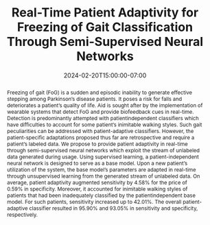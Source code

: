 ---
# Documentation: https://wowchemy.com/docs/managing-content/

title: "Real-Time Patient Adaptivity for Freezing of Gait Classification Through Semi-Supervised Neural Networks"
event: EMIL Spring'24 Seminars
event_url:
location: Health Futures Center, ASU
address:
  street:
  city:
  region:
  postcode:
  country:
summary:  This presentation presents semi-supervised neural network for freezing of gait classification.
abstract: Freezing of gait (FoG) is a sudden and episodic inability to generate effective stepping among Parkinson’s disease patients. It poses a risk for falls and deteriorates a patient’s quality of life. Aid is sought after by the implementation of wearable systems that detect FoG and provide biofeedback cues in real-time. Detection is predominantly attempted with patientindependent classifiers which have difficulties to account for some patient’s inimitable walking styles. Such gait peculiarities can be addressed with patient-adaptive classifiers. However, the patient-specific adaptations proposed thus far are retrospective and require a patient’s labeled data. We propose to provide patient adaptivity in real-time through semi-supervised neural networks which exploit the stream of unlabeled data generated during usage. Using supervised learning, a patient-independent neural network is designed to serve as a base model. Upon a new patient’s utilization of the system, the base model’s parameters are adapted in real-time through unsupervised learning from the generated stream of unlabeled data. On average, patient adaptivity augmented sensitivity by 4.58% for the price of 0.59% in specificity. Moreover, it accounted for inimitable walking styles of patients that had been inadequately classified by the patientindependent base model. For such patients, sensitivity increased up to 42.01%. The overall patient-adaptive classifier resulted in 95.90% and 93.05% in sensitivity and specificity, respectively.

# Talk start and end times.
#   End time can optionally be hidden by prefixing the line with `#`.
date: 2024-02-20T15:00:00-07:00
date_end: 2024-02-20T15:40:00-07:00
all_day: false

# Schedule page publish date (NOT event date).
publishDate: 2024-02-20T18:50:20-07:00

authors: [shovito-barua-soumma]
tags: []

# Is this a featured event? (true/false)
featured: false

# Featured image
# To use, add an image named `featured.jpg/png` to your page's folder. 
# Focal points: Smart, Center, TopLeft, Top, TopRight, Left, Right, BottomLeft, Bottom, BottomRight.
image:
  caption: ""
  focal_point: ""
  preview_only: false

# Custom links (optional).
#   Uncomment and edit lines below to show custom links.
# links:
# - name: Follow
#   url: https://twitter.com
#   icon_pack: fab
#   icon: twitter

# Optional filename of your slides within your event's folder or a URL.
url_slides: slides.pptx

url_code:
url_pdf: "https://ieeexplore.ieee.org/stamp/stamp.jsp?tp=&arnumber=8260746"
url_video:

# Markdown Slides (optional).
#   Associate this event with Markdown slides.
#   Simply enter your slide deck's filename without extension.
#   E.g. `slides = "example-slides"` references `content/slides/example-slides.md`.
#   Otherwise, set `slides = ""`.
slides: ""

# Projects (optional).
#   Associate this post with one or more of your projects.
#   Simply enter your project's folder or file name without extension.
#   E.g. `projects = ["internal-project"]` references `content/project/deep-learning/index.md`.
#   Otherwise, set `projects = []`.
projects: []
---